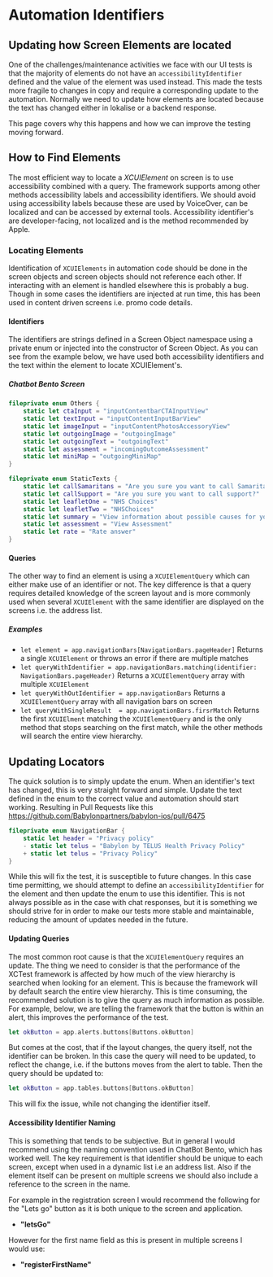 # Automation Identifiers

## Updating how Screen Elements are located

One of the challenges/maintenance activities we face with our UI tests is that the majority of elements do not have an `accessibilityIdentifier` defined and the value of the element was used instead. This made the tests more fragile to changes in copy and require a corresponding update to the automation. Normally we need to update how elements are located because the text has changed either in lokalise or a backend response.

This page covers why this happens and how we can improve the testing moving forward.

## How to Find Elements

The most efficient way to locate a *XCUIElement* on screen is to use accessibility combined with a query. The framework supports among other methods accessibility labels and accessibility identifiers. We should avoid using accessibility labels because these are used by VoiceOver, can be localized and can be accessed by external tools. Accessibility identifier's are developer-facing, not localized and is the method recommended by Apple.

### Locating Elements

Identification of `XCUIElements` in automation code should be done in the screen objects and screen objects should not reference each other. If interacting with an element is handled elsewhere this is probably a bug. Though in some cases the identifiers are injected at run time, this has been used in content driven screens i.e. promo code details.

#### Identifiers

The identifiers are strings defined in a Screen Object namespace using a private enum or injected into the constructor of Screen Object. As you can see from the example below, we have used both accessibility identifiers and the text within the element to locate XCUIElement's.

##### Chatbot Bento Screen

```swift
fileprivate enum Others {
    static let ctaInput = "inputContentbarCTAInputView"
    static let textInput = "inputContentInputBarView"
    static let imageInput = "inputContentPhotosAccessoryView"
    static let outgoingImage = "outgoingImage"
    static let outgoingText = "outgoingText"
    static let assessment = "incomingOutcomeAssessment"
    static let miniMap = "outgoingMiniMap"
}

fileprivate enum StaticTexts {
    static let callSamaritans = "Are you sure you want to call Samaritans?"
    static let callSupport = "Are you sure you want to call support?"
    static let leafletOne = "NHS Choices"
    static let leafletTwo = "NHSChoices"
    static let summary = "View information about possible causes for your symptoms."
    static let assessment = "View Assessment"
    static let rate = "Rate answer"
}
```

#### Queries

The other way to find an element is using a `XCUIElementQuery` which can either make use of an identifier or not. The key difference is that a query requires detailed knowledge of the screen layout and is more commonly used when several `XCUIElement` with the same identifier are displayed on the screens i.e. the address list.

##### Examples

- `let element = app.navigationBars[NavigationBars.pageHeader]` Returns a single `XCUIElement` or throws an error if there are multiple matches
 - `let queryWithIdentifier = app.navigationBars.matching(identifier: NavigationBars.pageHeader)` Returns a `XCUIElementQuery` array with multiple `XCUIElement`
- `let queryWithOutIdentifier = app.navigationBars` Returns a `XCUIElementQuery` array with all navigation bars on screen
- `let queryWithSingleResult  = app.navigationBars.firsrMatch` Returns the first `XCUIElment` matching the `XCUIElementQuery` and is the only method that stops searching on the first match, while the other methods will search the entire view hierarchy.

## Updating Locators

The quick solution is to simply update the enum. When an identifier's text has changed, this is very straight forward and simple. Update the text defined in the enum to the correct value and automation should start working. Resulting in Pull Requests like this https://github.com/Babylonpartners/babylon-ios/pull/6475

```swift
fileprivate enum NavigationBar {
    static let header = "Privacy policy"
    - static let telus = "Babylon by TELUS Health Privacy Policy"
    + static let telus = "Privacy Policy"
}
```

While this will fix the test, it is susceptible to future changes. In this case time permitting, we should attempt to define an `accessibilityIdentifier` for the element and then update the enum to use this identifier. This is not always possible as in the case with chat responses, but it is something we should strive for in order to make our tests more stable and maintainable, reducing the amount of updates needed in the future.

#### Updating Queries

The most common root cause is that the `XCUIElementQuery` requires an update. The thing we need to consider is that the performance of the XCTest framework is affected by how much of the view hierarchy is searched when looking for an element. This is because the framework will by default search the entire view hierarchy. This is time consuming, the recommended solution is to give the query as much information as possible. For example, below, we are telling the framework that the button is within an alert, this improves the performance of the test.

```swift
let okButton = app.alerts.buttons[Buttons.okButton]
```

But comes at the cost, that if the layout changes, the query itself, not the identifier can be broken. In this case the query will need to be updated, to reflect the change, i.e. if the buttons moves from the alert to table. Then the query should be updated to:

```swift
let okButton = app.tables.buttons[Buttons.okButton]
```

This will fix the issue, while not changing the identifier itself.

#### Accessibility Identifier Naming

This is something that tends to be subjective. But in general I would recommend using the naming convention used in ChatBot Bento, which has worked well. The key requirement is that identifier should be unique to each screen, except when used in a dynamic list i.e an address list. Also if the element itself can be present on multiple screens we should also include a reference to the screen in the name.

For example in the registration screen I would recommend the following for the "Lets go" button as it is both unique to the screen and application.
- **"letsGo"**

However for the first name field as this is present in multiple screens I would use:
- **"registerFirstName"**
